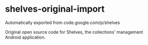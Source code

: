 # shelves-original-import
Automatically exported from code.google.com/p/shelves

Original open source code for Shelves, the collections' management Android application.


